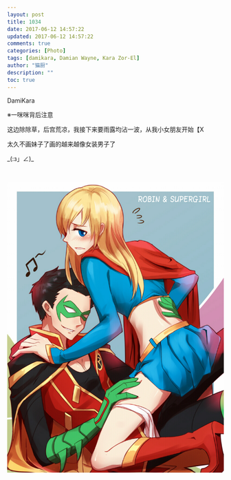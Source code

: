 ```yaml
---
layout: post
title: 1034
date: 2017-06-12 14:57:22
updated: 2017-06-12 14:57:22
comments: true
categories: [Photo]
tags: [damikara, Damian Wayne, Kara Zor-El]
author: "猫厨"
description: ""
toc: true
---
```


<p>DamiKara</p> 
<p>※一咪咪背后注意</p> 
<p>这边除除草，后宫荒凉，我接下来要雨露均沾一波，从我小女朋友开始【X</p> 
<p>太久不画妹子了画的越来越像女装男子了</p> 
<p>_(:з」∠)_</p> 
<p><br /></p>

![](https://raw.githubusercontent.com/alicewish/meowchain247/master/img_cVZNdzJtQk9JV2NJVXlVM1A3OUVzUGl6UElCdC91MHRQYTVjbWpGVEVQN0VPMW1rZHBrNWpBPT0.jpg)